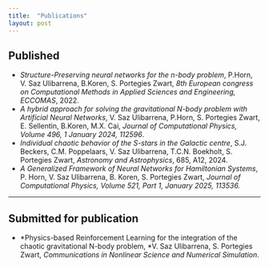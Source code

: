 ```yaml
---
title:  "Publications"
layout: post
---
```



## Published

* *Structure-Preserving neural networks for the n-body problem*, P.Horn, V. Saz Ulibarrena, B.Koren, S. Portegies Zwart, *8th European congress on Computational Methods in Applied Sciences and Engineering, ECCOMAS*, 2022. 
* *A hybrid approach for solving the gravitational N-body problem with Artificial Neural Networks*, V. Saz Ulibarrena, P.Horn, S. Portegies Zwart, E. Sellentin, B.Koren, M.X. Cai, *Journal of Computational Physics, Volume 496, 1 January 2024, 112596*.
* *Individual chaotic behavior of the S-stars in the Galactic centre*, S.J. Beckers, C.M. Poppelaars, V. Saz Ulibarrena, T.C.N. Boekholt, S. Portegies Zwart, *Astronomy and Astrophysics*, 685, A12, 2024.
* *A Generalized Framework of Neural Networks for Hamiltonian Systems*, P. Horn, V. Saz Ulibarrena, B. Koren, S. Portegies Zwart, *Journal of Computational Physics, Volume 521, Part 1, January 2025, 113536.*

 
---
## Submitted for publication
* *Physics-based Reinforcement Learning for the integration of the chaotic gravitational N-body problem, *V. Saz Ulibarrena, S. Portegies Zwart, *Communications in Nonlinear Science and Numerical Simulation*.






